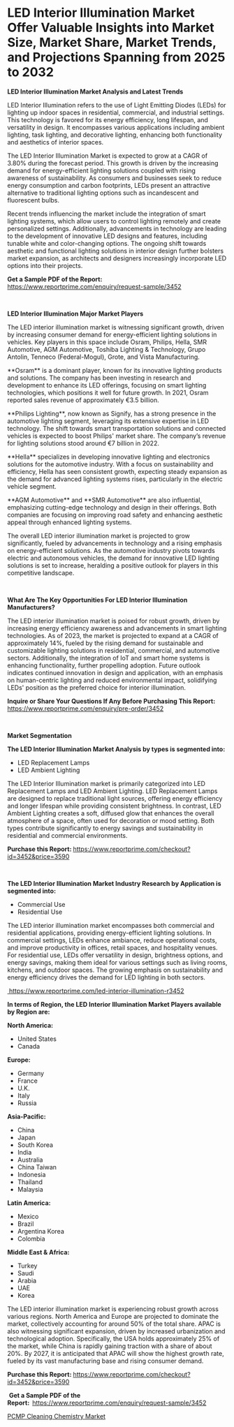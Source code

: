 <p><h1>LED Interior Illumination Market Offer Valuable Insights into Market Size, Market Share, Market Trends, and Projections Spanning from 2025 to 2032</h1></p><p><strong>LED Interior Illumination Market Analysis and Latest Trends</strong></p>
<p><p>LED Interior Illumination refers to the use of Light Emitting Diodes (LEDs) for lighting up indoor spaces in residential, commercial, and industrial settings. This technology is favored for its energy efficiency, long lifespan, and versatility in design. It encompasses various applications including ambient lighting, task lighting, and decorative lighting, enhancing both functionality and aesthetics of interior spaces.</p><p>The LED Interior Illumination Market is expected to grow at a CAGR of 3.80% during the forecast period. This growth is driven by the increasing demand for energy-efficient lighting solutions coupled with rising awareness of sustainability. As consumers and businesses seek to reduce energy consumption and carbon footprints, LEDs present an attractive alternative to traditional lighting options such as incandescent and fluorescent bulbs. </p><p>Recent trends influencing the market include the integration of smart lighting systems, which allow users to control lighting remotely and create personalized settings. Additionally, advancements in technology are leading to the development of innovative LED designs and features, including tunable white and color-changing options. The ongoing shift towards aesthetic and functional lighting solutions in interior design further bolsters market expansion, as architects and designers increasingly incorporate LED options into their projects.</p></p>
<p><strong>Get a Sample PDF of the Report:&nbsp;</strong> <a href="https://www.reportprime.com/enquiry/request-sample/3452?utm_campaign=2757&utm_medium=2&utm_source=Github&utm_content=ia&utm_term=18032025&utm_id=led-interior-illumination">https://www.reportprime.com/enquiry/request-sample/3452</a></p>
<p>&nbsp;</p>
<p><strong>LED Interior Illumination Major Market Players</strong></p>
<p><p>The LED interior illumination market is witnessing significant growth, driven by increasing consumer demand for energy-efficient lighting solutions in vehicles. Key players in this space include Osram, Philips, Hella, SMR Automotive, AGM Automotive, Toshiba Lighting & Technology, Grupo Antolin, Tenneco (Federal-Mogul), Grote, and Vista Manufacturing.</p><p>**Osram** is a dominant player, known for its innovative lighting products and solutions. The company has been investing in research and development to enhance its LED offerings, focusing on smart lighting technologies, which positions it well for future growth. In 2021, Osram reported sales revenue of approximately €3.5 billion.</p><p>**Philips Lighting**, now known as Signify, has a strong presence in the automotive lighting segment, leveraging its extensive expertise in LED technology. The shift towards smart transportation solutions and connected vehicles is expected to boost Philips' market share. The company’s revenue for lighting solutions stood around €7 billion in 2022.</p><p>**Hella** specializes in developing innovative lighting and electronics solutions for the automotive industry. With a focus on sustainability and efficiency, Hella has seen consistent growth, expecting steady expansion as the demand for advanced lighting systems rises, particularly in the electric vehicle segment.</p><p>**AGM Automotive** and **SMR Automotive** are also influential, emphasizing cutting-edge technology and design in their offerings. Both companies are focusing on improving road safety and enhancing aesthetic appeal through enhanced lighting systems.</p><p>The overall LED interior illumination market is projected to grow significantly, fueled by advancements in technology and a rising emphasis on energy-efficient solutions. As the automotive industry pivots towards electric and autonomous vehicles, the demand for innovative LED lighting solutions is set to increase, heralding a positive outlook for players in this competitive landscape.</p></p>
<p>&nbsp;</p>
<p><strong>What Are The Key Opportunities For LED Interior Illumination Manufacturers?</strong></p>
<p><p>The LED interior illumination market is poised for robust growth, driven by increasing energy efficiency awareness and advancements in smart lighting technologies. As of 2023, the market is projected to expand at a CAGR of approximately 14%, fueled by the rising demand for sustainable and customizable lighting solutions in residential, commercial, and automotive sectors. Additionally, the integration of IoT and smart home systems is enhancing functionality, further propelling adoption. Future outlook indicates continued innovation in design and application, with an emphasis on human-centric lighting and reduced environmental impact, solidifying LEDs' position as the preferred choice for interior illumination.</p></p>
<p><strong>Inquire or Share Your Questions If Any Before Purchasing This Report:</strong> <a href="https://www.reportprime.com/enquiry/pre-order/3452?utm_campaign=2757&utm_medium=2&utm_source=Github&utm_content=ia&utm_term=18032025&utm_id=led-interior-illumination">https://www.reportprime.com/enquiry/pre-order/3452</a></p>
<p>&nbsp;</p>
<p><strong>Market Segmentation</strong></p>
<p><strong>The LED Interior Illumination Market Analysis by types is segmented into:</strong></p>
<p><ul><li>LED Replacement Lamps</li><li>LED Ambient Lighting</li></ul></p>
<p><p>The LED Interior Illumination market is primarily categorized into LED Replacement Lamps and LED Ambient Lighting. LED Replacement Lamps are designed to replace traditional light sources, offering energy efficiency and longer lifespan while providing consistent brightness. In contrast, LED Ambient Lighting creates a soft, diffused glow that enhances the overall atmosphere of a space, often used for decoration or mood setting. Both types contribute significantly to energy savings and sustainability in residential and commercial environments.</p></p>
<p><strong>Purchase this Report:&nbsp;</strong><a href="https://www.reportprime.com/checkout?id=3452&price=3590&utm_campaign=2757&utm_medium=2&utm_source=Github&utm_content=ia&utm_term=18032025&utm_id=led-interior-illumination">https://www.reportprime.com/checkout?id=3452&price=3590</a></p>
<p>&nbsp;</p>
<p><strong>The LED Interior Illumination Market Industry Research by Application is segmented into:</strong></p>
<p><ul><li>Commercial Use</li><li>Residential Use</li></ul></p>
<p><p>The LED interior illumination market encompasses both commercial and residential applications, providing energy-efficient lighting solutions. In commercial settings, LEDs enhance ambiance, reduce operational costs, and improve productivity in offices, retail spaces, and hospitality venues. For residential use, LEDs offer versatility in design, brightness options, and energy savings, making them ideal for various settings such as living rooms, kitchens, and outdoor spaces. The growing emphasis on sustainability and energy efficiency drives the demand for LED lighting in both sectors.</p></p>
<p><a href="https://www.reportprime.com/led-interior-illumination-r3452?utm_campaign=2757&utm_medium=2&utm_source=Github&utm_content=ia&utm_term=18032025&utm_id=led-interior-illumination">&nbsp;https://www.reportprime.com/led-interior-illumination-r3452</a></p>
<p><strong>In terms of Region, the LED Interior Illumination Market Players available by Region are:</strong></p>
<p>
    <p> <strong> North America: </strong>
        <ul>
            <li>United States</li>
            <li>Canada</li>
        </ul>
        </p> 
    <p> <strong> Europe: </strong>
        <ul>
            <li>Germany</li>
            <li>France</li>
            <li>U.K.</li>
            <li>Italy</li>
            <li>Russia</li>
        </ul>
        </p> 
    <p> <strong> Asia-Pacific: </strong>
        <ul>
            <li>China</li>
            <li>Japan</li>
            <li>South Korea</li>
            <li>India</li>
            <li>Australia</li>
            <li>China Taiwan</li>
            <li>Indonesia</li>
            <li>Thailand</li>
            <li>Malaysia</li>
        </ul>
        </p> 
    <p> <strong> Latin America: </strong>
        <ul>
            <li>Mexico</li>
            <li>Brazil</li>
            <li>Argentina Korea</li>
            <li>Colombia</li>
        </ul>
        </p> 
    <p> <strong> Middle East & Africa: </strong>
        <ul>
            <li>Turkey</li>
            <li>Saudi</li>
            <li>Arabia</li>
            <li>UAE</li>
            <li>Korea</li>
        </ul>
    </p>
    </p>
<p><p>The LED interior illumination market is experiencing robust growth across various regions. North America and Europe are projected to dominate the market, collectively accounting for around 50% of the total share. APAC is also witnessing significant expansion, driven by increased urbanization and technological adoption. Specifically, the USA holds approximately 25% of the market, while China is rapidly gaining traction with a share of about 20%. By 2027, it is anticipated that APAC will show the highest growth rate, fueled by its vast manufacturing base and rising consumer demand.</p></p>
<p><strong>Purchase this Report: </strong><a href="https://www.reportprime.com/checkout?id=3452&price=3590&utm_campaign=2757&utm_medium=2&utm_source=Github&utm_content=ia&utm_term=18032025&utm_id=led-interior-illumination">https://www.reportprime.com/checkout?id=3452&price=3590</a></p>
<p>&nbsp;<strong>Get a Sample PDF of the Report:&nbsp;&nbsp;</strong><a href="https://www.reportprime.com/enquiry/request-sample/3452?utm_campaign=2757&utm_medium=2&utm_source=Github&utm_content=ia&utm_term=18032025&utm_id=led-interior-illumination">https://www.reportprime.com/enquiry/request-sample/3452</a></p>
<p><strong></strong></p>
<p><p><a href="https://github.com/avikalitesjj/Market-Research-Report-List-1/blob/main/pcmp-cleaning-chemistry-market.md?utm_campaign=2757&utm_medium=2&utm_source=Github&utm_content=ia&utm_term=18032025&utm_id=led-interior-illumination">PCMP Cleaning Chemistry Market</a></p></p>